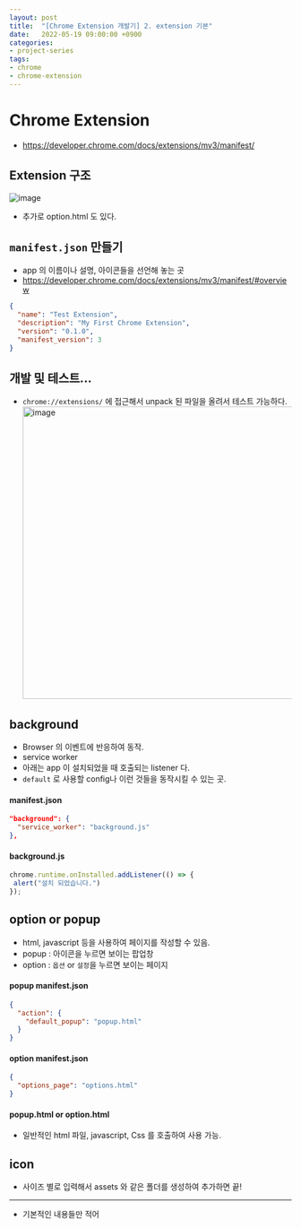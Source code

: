 ```yaml
---
layout: post
title:  "[Chrome Extension 개발기] 2. extension 기본"
date:   2022-05-19 09:00:00 +0900
categories:
- project-series
tags:
- chrome
- chrome-extension
---
```

# Chrome Extension
- https://developer.chrome.com/docs/extensions/mv3/manifest/


## Extension 구조
![image](https://user-images.githubusercontent.com/13219787/168610790-10114ad8-0e36-47a0-a7bb-a25d21f0beeb.png)

- 추가로 option.html 도 있다.

## `manifest.json` 만들기
- app 의 이름이나 설명, 아이콘들을 선언해 놓는 곳
- https://developer.chrome.com/docs/extensions/mv3/manifest/#overview

```json
{
  "name": "Test Extension",
  "description": "My First Chrome Extension",
  "version": "0.1.0",
  "manifest_version": 3
}
```

## 개발 및 테스트...
- `chrome://extensions/` 에 접근해서 unpack 된 파일을 올려서 테스트 가능하다.
  <img width="522" alt="image" src="https://user-images.githubusercontent.com/13219787/168611207-e58db7aa-422a-4395-b4d2-466799fc604b.png">


## background
- Browser 의 이벤트에 반응하여 동작.
- service worker
- 아래는 app 이 설치되었을 때 호출되는 listener 다.
- `default` 로 사용할 config나 이런 것들을 동작시킬 수 있는 곳.

#### manifest.json
```json
"background": {
  "service_worker": "background.js"
},
```

#### background.js
```javascript
chrome.runtime.onInstalled.addListener(() => {
 alert("설치 되었습니다.")
});
```

## option or popup
- html, javascript 등을 사용하여 페이지를 작성할 수 있음.
- popup : 아이콘을 누르면 보이는 팝업창
- option : `옵션` or `설정`을 누르면 보이는 페이지

#### popup manifest.json
```json
{
  "action": {
    "default_popup": "popup.html"
  }
}
```

#### option manifest.json
```json
{
  "options_page": "options.html"
}
```

#### popup.html or option.html
- 일반적인 html 파일, javascript, Css 를 호출하여 사용 가능.

## icon
- 사이즈 별로 입력해서 assets 와 같은 폴더를 생성하여 추가하면 끝!

---
- 기본적인 내용들만 적어